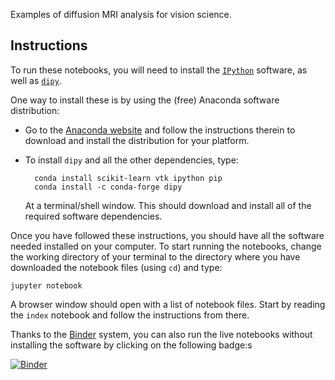 Examples of diffusion MRI analysis for vision science.

## Instructions

To run these notebooks, you will need to install the
[`IPython`](http://ipython.org) software, as well as [`dipy`](http://dipy.org).

One way to install these is by using the (free) Anaconda software distribution:

- Go to the [Anaconda website](http://continuum.io/downloads) and follow the
  instructions therein to download and install the distribution for your
  platform.

- To install `dipy` and all the other dependencies, type:

        conda install scikit-learn vtk ipython pip
        conda install -c conda-forge dipy

   At a terminal/shell window. This should download and install all of the
   required software dependencies.

Once you have followed these instructions, you should have all the software
needed installed on your computer. To start running the notebooks, change the
working directory of your terminal to the directory where you have downloaded
the notebook files (using `cd`) and type:

    jupyter notebook

A browser window should open with a list of notebook files. Start by reading
the `index` notebook and follow the instructions from there.

Thanks to the [Binder](http://mybinder.org/) system, you can also run the live notebooks without installing the software by clicking on the following badge:s

[![Binder](http://mybinder.org/badge.svg)](http://mybinder.org/repo/arokem/white-matter-matters)
